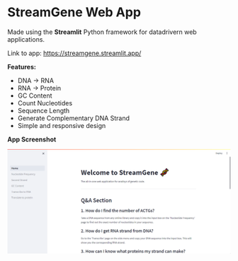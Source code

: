 # StreamGene Web App

Made using the **Streamlit** Python framework for datadrivern web applications.

Link to app: https://streamgene.streamlit.app/

**Features:**

- DNA -> RNA
- RNA -> Protein
- GC Content
- Count Nucleotides
- Sequence Length
- Generate Complementary DNA Strand
- Simple and responsive design

**App Screenshot**

![App Screenshot](StreamGene-sc.png)
